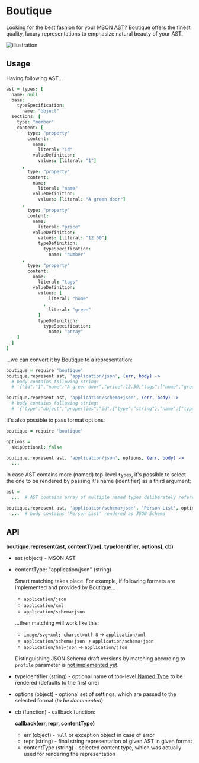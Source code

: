 # Boutique

Looking for the best fashion for your [MSON AST](https://github.com/apiaryio/mson-ast)? Boutique offers the finest quality, luxury representations to emphasize natural beauty of your AST.

![illustration](https://github.com/apiaryio/boutique/blob/master/assets/boutique.png?raw=true)

## Usage

Having following AST...

```coffee
ast = types: [
  name: null
  base:
    typeSpecification:
      name: "object"
  sections: [
    type: "member"
    content: [
        type: "property"
        content:
          name:
            literal: "id"
          valueDefinition:
            values: [literal: "1"]
      ,
        type: "property"
        content:
          name:
            literal: "name"
          valueDefinition:
            values: [literal: "A green door"]
      ,
        type: "property"
        content:
          name:
            literal: "price"
          valueDefinition:
            values: [literal: "12.50"]
            typeDefinition:
              typeSpecification:
                name: "number"
      ,
        type: "property"
        content:
          name:
            literal: "tags"
          valueDefinition:
            values: [
                literal: "home"
              ,
                literal: "green"
            ]
            typeDefinition:
              typeSpecification:
                name: "array"
    ]
  ]
]
```

...we can convert it by Boutique to a representation:

```coffee
boutique = require 'boutique'
boutique.represent ast, 'application/json', (err, body) ->
  # body contains following string:
  # '{"id":"1","name":"A green door","price":12.50,"tags":["home","green"]}'

boutique.represent ast, 'application/schema+json', (err, body) ->
  # body contains following string:
  # '{"type":"object","properties":"id":{"type":"string"},"name":{"type":"string"},"price":{"type":"number"},"tags":{"type":"array"}}'
```

It's also possible to pass format options:

```coffee
boutique = require 'boutique'

options =
  skipOptional: false

boutique.represent ast, 'application/json', options, (err, body) ->
  ...
```

In case AST contains more (named) top-level `types`, it's possible to select the one to be rendered by passing it's name (identifier) as a third argument:

```coffee
ast =
  ...  # AST contains array of multiple named types deliberately referencing each other: 'Person', 'Person List', and 'Address'

boutique.represent ast, 'application/schema+json', 'Person List', options, (err, body) ->
  ...  # body contains 'Person List' rendered as JSON Schema
```

## API

**boutique.represent(ast, contentType[, typeIdentifier, options], cb)**

-   ast (object) - MSON AST
-   contentType: "application/json" (string)
    
    Smart matching takes place. For example, if following formats are implemented and provided by Boutique...

    -   `application/json`
    -   `application/xml`
    -   `application/schema+json`

    ...then matching will work like this:

    -   `image/svg+xml; charset=utf-8` → `application/xml`
    -   `application/schema+json` → `application/schema+json`
    -   `application/hal+json` → `application/json`

    Distinguishing JSON Schema draft versions by matching according to `profile` parameter is [not implemented yet](https://github.com/apiaryio/boutique/issues/14).

-   typeIdentifier (string) - optional name of top-level [Named Type](https://github.com/apiaryio/mson-ast#named-type-object) to be rendered (defaults to the first one)
-   options (object) - optional set of settings, which are passed to the selected format (*to be documented*)
-   cb (function) - callback function:
    
    **callback(err, repr, contentType)**

    -   err (object) - `null` or exception object in case of error
    -   repr (string) - final string representation of given AST in given format
    -   contentType (string) - selected content type, which was actually used for rendering the representation

